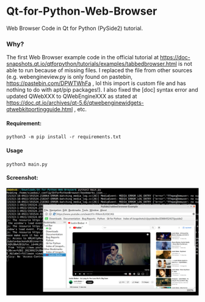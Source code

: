 # Qt-for-Python-Web-Browser
Web Browser Code in Qt for Python (PySide2) tutorial.

### Why?
The first Web Browser example code in the official tutorial at https://doc-snapshots.qt.io/qtforpython/tutorials/examples/tabbedbrowser.html is not able to run because of missing files. I replaced the file from other sources (e.g. webengineview.py is only found on pastebin, https://pastebin.com/DPWTWhFa , lol this import is custom file and has nothing to do with apt/pip packages!). I also fixed the [doc] syntax error and updated QWebXXX to QWebEngineXXX as stated at https://doc.qt.io/archives/qt-5.6/qtwebenginewidgets-qtwebkitportingguide.html , etc.

#### Requirement:
    python3 -m pip install -r requirements.txt
 
#### Usage
    python3 main.py

#### Screenshot:

![Pyside2 Web Browser](/screenshot.png?raw=true "Pyside2 Web Browser")  
